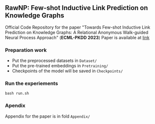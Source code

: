 ## RawNP: Few-shot Inductive Link Prediction on Knowledge Graphs
Official Code Repository for the paper "Towards Few-shot Inductive Link Prediction on Knowledge Graphs: A Relational Anonymous Walk-guided Neural Process Approach" (**ECML-PKDD 2023**) Paper is available at [link](https://arxiv.org/abs/2307.01204)

### Preparation work
- Put the preprocessed datasets in `Dataset/`
- Put the pre-trained embeddings in `Pretraining/`
- Checkpoints of the model will be saved in `Checkpoints/`

### Run the experiements
```
bash run.sh
```

### Apendix
Appendix for the paper is in fold `Appendix/`